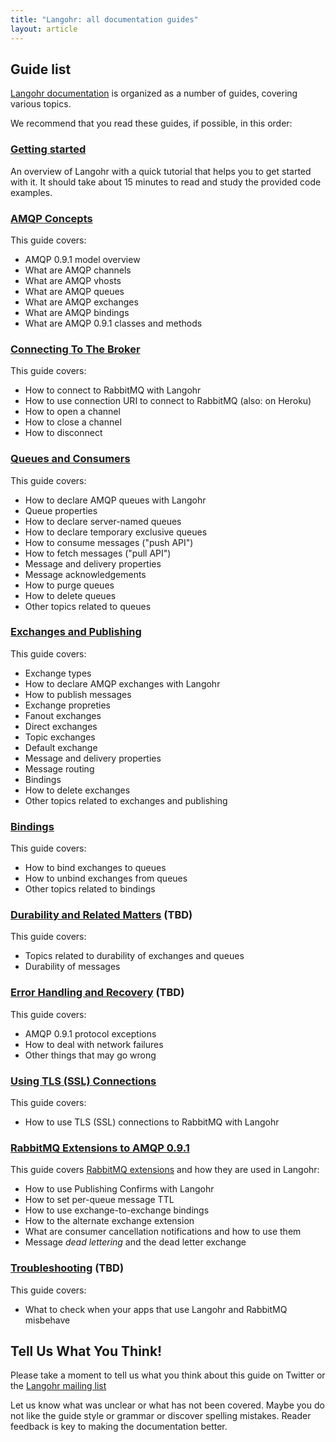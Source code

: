 ```yaml
---
title: "Langohr: all documentation guides"
layout: article
---
```


## Guide list

[Langohr documentation](https://github.com/clojurewerkz/langohr.docs) is organized as a number of guides, covering various topics.

We recommend that you read these guides, if possible, in this order:


###  [Getting started](/articles/getting_started.html)

An overview of Langohr with a quick tutorial that helps you to get started with it. It should take about
15 minutes to read and study the provided code examples.


### [AMQP Concepts](http://www.rabbitmq.com/tutorials/amqp-concepts.html)

This guide covers:

 * AMQP 0.9.1 model overview
 * What are AMQP channels
 * What are AMQP vhosts
 * What are AMQP queues
 * What are AMQP exchanges
 * What are AMQP bindings
 * What are AMQP 0.9.1 classes and methods



### [Connecting To The Broker](/articles/connecting.html)

This guide covers:

 * How to connect to RabbitMQ with Langohr
 * How to use connection URI to connect to RabbitMQ (also: on Heroku)
 * How to open a channel
 * How to close a channel
 * How to disconnect


### [Queues and Consumers](/articles/queues.html)

This guide covers:

 * How to declare AMQP queues with Langohr
 * Queue properties
 * How to declare server-named queues
 * How to declare temporary exclusive queues
 * How to consume messages ("push API")
 * How to fetch messages ("pull API")
 * Message and delivery properties
 * Message acknowledgements
 * How to purge queues
 * How to delete queues
 * Other topics related to queues


### [Exchanges and Publishing](/articles/exchanges.html)

This guide covers:

 * Exchange types
 * How to declare AMQP exchanges with Langohr
 * How to publish messages
 * Exchange propreties
 * Fanout exchanges
 * Direct exchanges
 * Topic exchanges
 * Default exchange
 * Message and delivery properties
 * Message routing
 * Bindings
 * How to delete exchanges
 * Other topics related to exchanges and publishing


### [Bindings](/articles/bindings.html)

This guide covers:

 * How to bind exchanges to queues
 * How to unbind exchanges from queues
 * Other topics related to bindings


### [Durability and Related Matters](/articles/durability.html) (TBD)

This guide covers:

 * Topics related to durability of exchanges and queues
 * Durability of messages


### [Error Handling and Recovery](/articles/error_handling.html) (TBD)

This guide covers:

 * AMQP 0.9.1 protocol exceptions
 * How to deal with network failures
 * Other things that may go wrong


### [Using TLS (SSL) Connections](/articles/tls.html)

This guide covers:

 * How to use TLS (SSL) connections to RabbitMQ with Langohr



### [RabbitMQ Extensions to AMQP 0.9.1](/articles/extensions.html)

This guide covers [RabbitMQ extensions](http://www.rabbitmq.com/extensions.html) and how they are used in Langohr:

 * How to use Publishing Confirms with Langohr
 * How to set per-queue message TTL
 * How to use exchange-to-exchange bindings
 * How to the alternate exchange extension
 * What are consumer cancellation notifications and how to use them
 * Message *dead lettering* and the dead letter exchange


### [Troubleshooting](/articles/troubleshooting.html) (TBD)

This guide covers:

 * What to check when your apps that use Langohr and RabbitMQ misbehave



## Tell Us What You Think!

Please take a moment to tell us what you think about this guide on Twitter or the [Langohr mailing list](https://groups.google.com/forum/?fromgroups#!forum/clojure-rabbitmq)

Let us know what was unclear or what has not been covered. Maybe you do not like the guide style or grammar or discover spelling mistakes. Reader feedback is key to making the documentation better.
